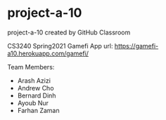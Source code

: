 # project-a-10
project-a-10 created by GitHub Classroom

CS3240 Spring2021 Gamefi App
url: https://gamefi-a10.herokuapp.com/gamefi/

Team Members:
- Arash Azizi
- Andrew Cho
- Bernard Dinh
- Ayoub Nur
- Farhan Zaman





